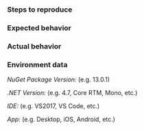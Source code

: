 ### Steps to reproduce


### Expected  behavior


### Actual behavior


### Environment data


*NuGet Package Version:* (e.g. 13.0.1)

*.NET Version:* (e.g. 4.7, Core RTM, Mono, etc.)

*IDE:* (e.g. VS2017, VS Code, etc.)

*App:* (e.g. Desktop, iOS, Android, etc.)

